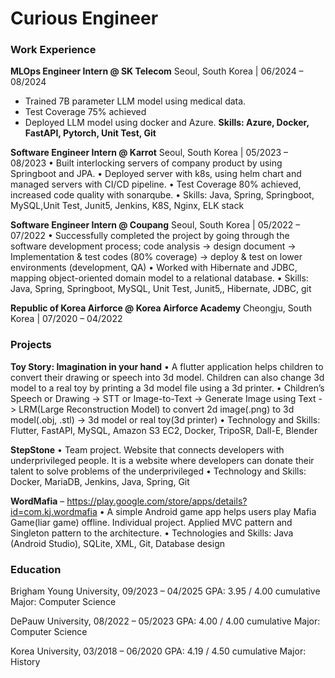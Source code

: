 # Curious Engineer

### Work Experience

**MLOps Engineer Intern @ SK Telecom** Seoul, South Korea | 06/2024 – 08/2024
- Trained 7B parameter LLM model using medical data.
- Test Coverage 75% achieved
- Deployed LLM model using docker and Azure. 
**Skills: Azure, Docker, FastAPI, Pytorch, Unit Test, Git**

**Software Engineer Intern @ Karrot** Seoul, South Korea | 05/2023 – 08/2023
•	Built interlocking servers of company product by using Springboot and JPA. 
•	Deployed server with k8s, using helm chart and managed servers with CI/CD pipeline.
•	Test Coverage 80% achieved, increased code quality with sonarqube.
•	Skills: Java, Spring, Springboot, MySQL,Unit Test, Junit5, Jenkins, K8S, Nginx, ELK stack

**Software Engineer Intern @ Coupang** Seoul, South Korea | 05/2022 – 07/2022
•	Successfully completed the project by going through the software development process; code analysis -> design document -> Implementation & test codes (80% coverage) -> deploy & test on lower environments (development, QA)
•	Worked with Hibernate and JDBC, mapping object-oriented domain model to a relational database. 
•	Skills: Java, Spring, Springboot, MySQL, Unit Test, Junit5,, Hibernate, JDBC, git

**Republic of Korea Airforce @ Korea Airforce Academy** Cheongju, South Korea | 07/2020 – 04/2022

### Projects

**Toy Story: Imagination in your hand**
•	A flutter application helps children to convert their drawing or speech into 3d model. Children can also change 3d model to a real toy by printing a 3d model file using a 3d printer. 
•	Children’s Speech or Drawing -> STT or Image-to-Text -> Generate Image using Text -> LRM(Large Reconstruction Model) to convert 2d image(.png) to 3d model(.obj, .stl) -> 3d model or real toy(3d printer)
•	Technology and Skills: Flutter, FastAPI, MySQL, Amazon S3 EC2, Docker, TripoSR, Dall-E, Blender

**StepStone**
•	Team project. Website that connects developers with underprivileged people. It is a website where developers can donate their talent to solve problems of the underprivileged 
•	Technology and Skills: Docker, MariaDB, Jenkins, Java, Spring, Git

**WordMafia** – https://play.google.com/store/apps/details?id=com.kj.wordmafia 
•	A simple Android game app helps users play Mafia Game(liar game) offline. Individual project. Applied MVC pattern and Singleton pattern to the architecture.
•	Technologies and Skills: Java (Android Studio), SQLite, XML, Git, Database design


### Education

Brigham Young University, 09/2023 – 04/2025 	GPA: 3.95 / 4.00 cumulative 	Major: Computer Science

DePauw University, 08/2022 – 05/2023			GPA: 4.00 / 4.00 cumulative	Major: Computer Science

Korea University, 03/2018 – 06/2020			GPA: 4.19 / 4.50 cumulative	Major: History

